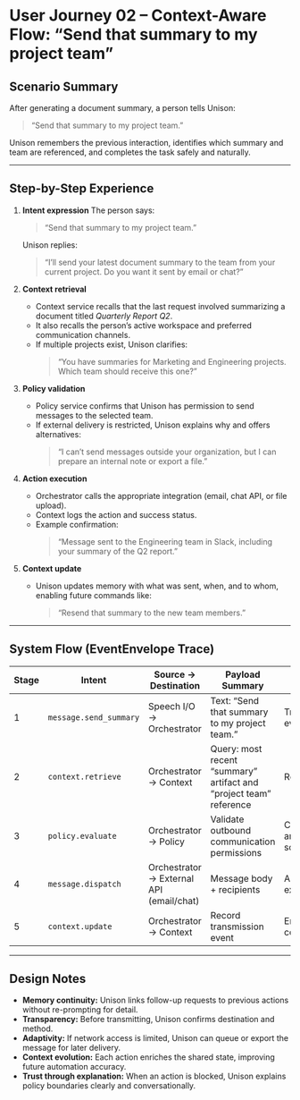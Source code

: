 # User Journey 02 – Context-Aware Flow: “Send that summary to my project team”

## Scenario Summary
After generating a document summary, a person tells Unison:  
> “Send that summary to my project team.”  

Unison remembers the previous interaction, identifies which summary and team are referenced, and completes the task safely and naturally.

---

## Step-by-Step Experience

1. **Intent expression**
   The person says:  
   > “Send that summary to my project team.”  

   Unison replies:  
   > “I’ll send your latest document summary to the team from your current project. Do you want it sent by email or chat?”  

2. **Context retrieval**
   - Context service recalls that the last request involved summarizing a document titled *Quarterly Report Q2*.  
   - It also recalls the person’s active workspace and preferred communication channels.  
   - If multiple projects exist, Unison clarifies:  
     > “You have summaries for Marketing and Engineering projects. Which team should receive this one?”  

3. **Policy validation**
   - Policy service confirms that Unison has permission to send messages to the selected team.  
   - If external delivery is restricted, Unison explains why and offers alternatives:  
     > “I can’t send messages outside your organization, but I can prepare an internal note or export a file.”  

4. **Action execution**
   - Orchestrator calls the appropriate integration (email, chat API, or file upload).  
   - Context logs the action and success status.  
   - Example confirmation:  
     > “Message sent to the Engineering team in Slack, including your summary of the Q2 report.”  

5. **Context update**
   - Unison updates memory with what was sent, when, and to whom, enabling future commands like:  
     > “Resend that summary to the new team members.”

---

## System Flow (EventEnvelope Trace)

| Stage | Intent | Source → Destination | Payload Summary | Notes |
|--------|---------|----------------------|-----------------|-------|
| 1 | `message.send_summary` | Speech I/O → Orchestrator | Text: “Send that summary to my project team.” | Trigger event |
| 2 | `context.retrieve` | Orchestrator → Context | Query: most recent “summary” artifact and “project team” reference | Recall |
| 3 | `policy.evaluate` | Orchestrator → Policy | Validate outbound communication permissions | Consent and scope |
| 4 | `message.dispatch` | Orchestrator → External API (email/chat) | Message body + recipients | Action execution |
| 5 | `context.update` | Orchestrator → Context | Record transmission event | Enables continuity |

---

## Design Notes

- **Memory continuity:** Unison links follow-up requests to previous actions without re-prompting for detail.  
- **Transparency:** Before transmitting, Unison confirms destination and method.  
- **Adaptivity:** If network access is limited, Unison can queue or export the message for later delivery.  
- **Context evolution:** Each action enriches the shared state, improving future automation accuracy.  
- **Trust through explanation:** When an action is blocked, Unison explains policy boundaries clearly and conversationally.
